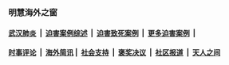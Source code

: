 
### 明慧海外之窗

####  [武汉肺炎](indexes/365.md?t=02060700) &nbsp;|&nbsp;  [迫害案例综述](indexes/328.md?t=02060700) &nbsp;|&nbsp; [迫害致死案例](indexes/277.md?t=02060700)  &nbsp;|&nbsp; [更多迫害案例](indexes/81.md?t=02060700)  &nbsp;|&nbsp; 
####  [时事评论](indexes/251.md?t=02060700) &nbsp;|&nbsp; [海外简讯](indexes/245.md?t=02060700)&nbsp;|&nbsp;  [社会支持](indexes/140.md?t=02060700) &nbsp;|&nbsp; [褒奖决议](indexes/282.md?t=02060700) &nbsp;|&nbsp; [社区报道](indexes/91.md?t=02060700)  &nbsp;|&nbsp; [天人之间](indexes/78.md?t=02060700) 

